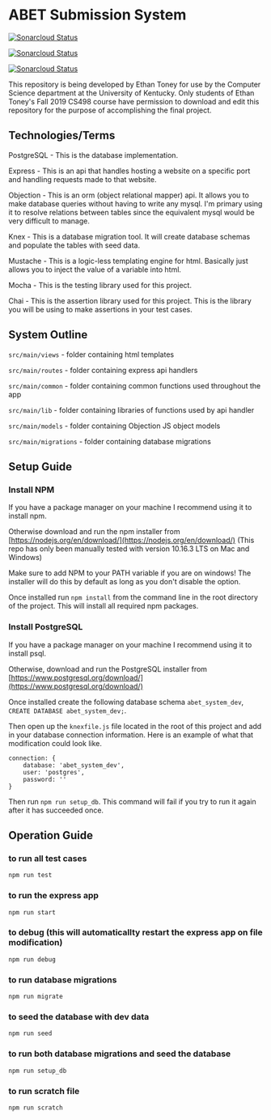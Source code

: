 # ABET Submission System

[![Sonarcloud Status](https://sonarcloud.io/api/project_badges/measure?project=adriennecorwin_abet-submission-system-master&metric=bugs)](https://sonarcloud.io/dashboard?id=adriennecorwin_abet-submission-system-master)

[![Sonarcloud Status](https://sonarcloud.io/api/project_badges/measure?project=adriennecorwin_abet-submission-system-master&metric=vulnerabilities)](https://sonarcloud.io/dashboard?id=adriennecorwin_abet-submission-system-master)

[![Sonarcloud Status](https://sonarcloud.io/api/project_badges/measure?project=adriennecorwin_abet-submission-system-master&metric=code_smells)](https://sonarcloud.io/dashboard?id=adriennecorwin_abet-submission-system-master)

This repository is being developed by Ethan Toney for use by the Computer Science department at the University of Kentucky. Only students of Ethan Toney's Fall 2019 CS498 course have permission to download and edit this repository for the purpose of accomplishing the final project.

## Technologies/Terms

PostgreSQL - This is the database implementation.

Express - This is an api that handles hosting a website on a specific port and handling requests made to that website.

Objection - This is an orm (object relational mapper) api. It allows you to make database queries without having to write any mysql. I'm primary using it to resolve relations between tables since the equivalent mysql would be very difficult to manage.

Knex - This is a database migration tool. It will create database schemas and populate the tables with seed data.

Mustache - This is a logic-less templating engine for html. Basically just allows you to inject the value of a variable into html.

Mocha - This is the testing library used for this project.

Chai -  This is the assertion library used for this project. This is the library you will be using to make assertions in your test cases.

## System Outline

`src/main/views` - folder containing html templates

`src/main/routes` - folder containing express api handlers

`src/main/common` - folder containing common functions used throughout the app

`src/main/lib` - folder containing libraries of functions used by api handler

`src/main/models` - folder containing Objection JS object models

`src/main/migrations` - folder containing database migrations

## Setup Guide

### Install NPM

If you have a package manager on your machine I recommend using it to install npm.

Otherwise download and run the npm installer from [https://nodejs.org/en/download/](https://nodejs.org/en/download/) (This repo has only been manually tested with version 10.16.3 LTS on Mac and Windows)

Make sure to add NPM to your PATH variable if you are on windows! The installer will do this by default as long as you don't disable the option.

Once installed run `npm install` from the command line in the root directory of the project. This will install all required npm packages.

### Install PostgreSQL

If you have a package manager on your machine I recommend using it to install psql.

Otherwise, download and run the PostgreSQL installer from [https://www.postgresql.org/download/](https://www.postgresql.org/download/)

Once installed create the following database schema `abet_system_dev`, `CREATE DATABASE abet_system_dev;`.

Then open up the `knexfile.js` file located in the root of this project and add in your database connection information. Here is an example of what that modification could look like.

```
connection: {
    database: 'abet_system_dev',
    user: 'postgres',
    password: ''
}
```

Then run `npm run setup_db`. This command will fail if you try to run it again after it has succeeded once.

## Operation Guide

### to run all test cases

`npm run test`

### to run the express app

`npm run start`

### to debug (this will automaticallty restart the express app on file modification)

`npm run debug`

### to run database migrations

`npm run migrate`

### to seed the database with dev data

`npm run seed`

### to run both database migrations and seed the database

`npm run setup_db`

### to run scratch file

`npm run scratch`
